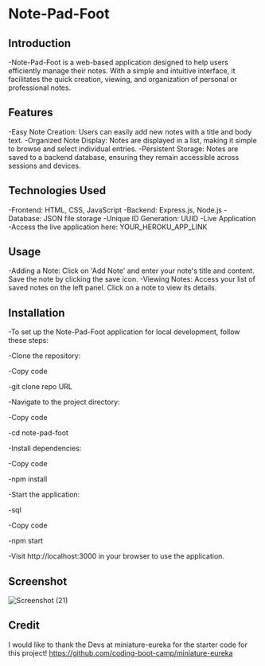 # Note-Pad-Foot

## Introduction

-Note-Pad-Foot is a web-based application designed to help users efficiently manage their notes. With a simple and intuitive interface, it facilitates the quick creation, viewing, and organization of personal or professional notes.

## Features

-Easy Note Creation: Users can easily add new notes with a title and body text.
-Organized Note Display: Notes are displayed in a list, making it simple to browse and select individual entries.
-Persistent Storage: Notes are saved to a backend database, ensuring they remain accessible across sessions and devices.

## Technologies Used

-Frontend: HTML, CSS, JavaScript
-Backend: Express.js, Node.js
-Database: JSON file storage
-Unique ID Generation: UUID
-Live Application
-Access the live application here: YOUR_HEROKU_APP_LINK

## Usage

-Adding a Note: Click on 'Add Note' and enter your note's title and content. Save the note by clicking the save icon.
-Viewing Notes: Access your list of saved notes on the left panel. Click on a note to view its details.

## Installation

-To set up the Note-Pad-Foot application for local development, follow these steps:

-Clone the repository:

-Copy code

-git clone repo URL

-Navigate to the project directory:

-Copy code

-cd note-pad-foot

-Install dependencies:

-Copy code

-npm install

-Start the application:

-sql

-Copy code

-npm start

-Visit http://localhost:3000 in your browser to use the application.


## Screenshot
![Screenshot (21)](https://github.com/Fablecain/note-pad-foot/assets/139589280/9521337e-6b6e-4c33-87c4-731070d8d28d)

## Credit
I would like to thank the Devs at miniature-eureka for the starter code for this project! https://github.com/coding-boot-camp/miniature-eureka
